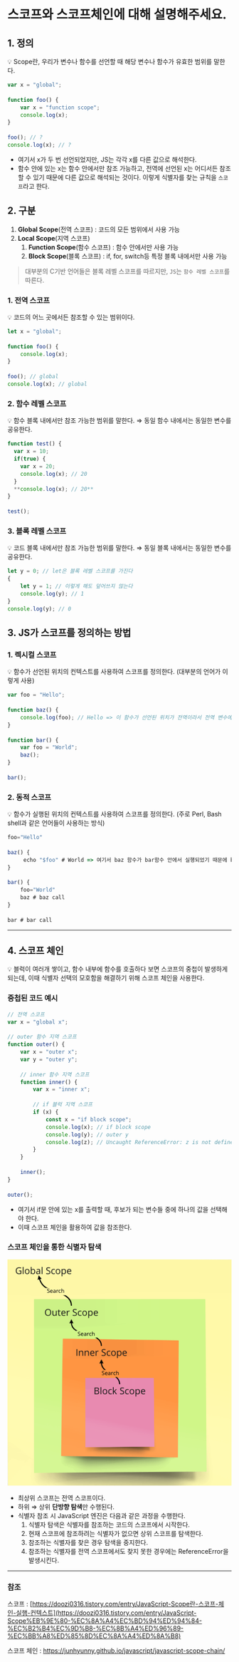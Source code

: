 # 스코프와 스코프체인에 대해 설명해주세요.

## 1. 정의

<aside>
💡 Scope란, 우리가 변수나 함수를 선언할 때 해당 변수나 함수가 유효한 범위를 말한다.

</aside>

```jsx
var x = "global";

function foo() {
    var x = "function scope";
    console.log(x);
}

foo(); // ?
console.log(x); // ?
```

-   여기서 x가 두 번 선언되었지만, JS는 각각 x를 다른 값으로 해석한다.
-   함수 안에 있는 x는 함수 안에서만 참조 가능하고, 전역에 선언된 x는 어디서든 참조할 수 있기 때문에 다른 값으로 해석되는 것이다. 이렇게 식별자를 찾는 규칙을 `스코프`라고 한다.

## 2. 구분

1. **Global Scope**(전역 스코프) : 코드의 모든 범위에서 사용 가능
2. **Local Scope**(지역 스코프)
    1. **Function Scope**(함수 스코프) : 함수 안에서만 사용 가능
    2. **Block Scope**(블록 스코프) : if, for, switch등 특정 블록 내에서만 사용 가능

> 대부분의 C기반 언어들은 블록 레벨 스코프를 따르지만, `JS`는 `함수 레벨 스코프`를 따른다.

### 1. 전역 스코프

<aside>
💡 코드의 어느 곳에서든 참조할 수 있는 범위이다.

</aside>

```jsx
let x = "global";

function foo() {
    console.log(x);
}

foo(); // global
console.log(x); // global
```

### 2. 함수 레벨 스코프

<aside>
💡 함수 블록 내에서만 참조 가능한 범위를 말한다. ⇒ 동일 함수 내에서는 동일한 변수를 공유한다.

</aside>

```jsx
function test() {
  var x = 10;
  if(true) {
    var x = 20;
    console.log(x); // 20
  }
  **console.log(x); // 20**
}

test();
```

### 3. 블록 레벨 스코프

<aside>
💡 코드 블록 내에서만 참조 가능한 범위를 말한다. ⇒ 동일 블록 내에서는 동일한 변수를 공유한다.

</aside>

```jsx
let y = 0; // let은 블록 레벨 스코프를 가진다
{
    let y = 1; // 이렇게 해도 덮어쓰지 않는다
    console.log(y); // 1
}
console.log(y); // 0
```

## 3. JS가 스코프를 정의하는 방법

### 1. 렉시컬 스코프

<aside>
💡 함수가 선언된 위치의 컨텍스트를 사용하여 스코프를 정의한다. (대부분의 언어가 이렇게 사용)

</aside>

```jsx
var foo = "Hello";

function baz() {
    console.log(foo); // Hello => 이 함수가 선언된 위치가 전역이라서 전역 변수에 할당된 Hello가 출력된다.
}

function bar() {
    var foo = "World";
    baz();
}

bar();
```

### 2. 동적 스코프

<aside>
💡 함수가 실행된 위치의 컨텍스트를 사용하여 스코프를 정의한다. (주로 Perl, Bash shell과 같은 언어들이 사용하는 방식)

</aside>

```jsx
foo="Hello"

baz() {
     echo "$foo" # World => 여기서 baz 함수가 bar함수 안에서 실행되었기 때문에 bar 함수 안에 있는 World가 출력
}

bar() {
    foo="World"
    baz # baz call
}

bar # bar call
```

---

## 4. 스코프 체인

<aside>
💡 블럭이 여러개 쌓이고, 함수 내부에 함수를 호출하다 보면 스코프의 중첩이 발생하게 되는데, 이때 식별자 선택의 모호함을 해결하기 위해 스코프 체인을 사용한다.

</aside>

### 중첩된 코드 예시

```jsx
// 전역 스코프
var x = "global x";

// outer 함수 지역 스코프
function outer() {
    var x = "outer x";
    var y = "outer y";

    // inner 함수 지역 스코프
    function inner() {
        var x = "inner x";

        // if 블럭 지역 스코프
        if (x) {
            const x = "if block scope";
            console.log(x); // if block scope
            console.log(y); // outer y
            console.log(z); // Uncaught ReferenceError: z is not defined
        }
    }

    inner();
}

outer();
```

-   여기서 if문 안에 있는 x를 출력할 때, 후보가 되는 변수들 중에 하나의 값을 선택해야 한다.
-   이때 스코프 체인을 활용하여 값을 참조한다.

### 스코프 체인을 통한 식별자 탐색

![Untitled](../../resources/Scope/image.png)

-   최상위 스코프는 전역 스코프이다.
-   하위 ⇒ 상위 **단방향 탐색**만 수행된다.
-   식별자 참조 시 JavaScript 엔진은 다음과 같은 과정을 수행한다.
    1. 식별자 탐색은 식별자를 참조하는 코드의 스코프에서 시작한다.
    2. 현재 스코프에 참조하려는 식별자가 없으면 상위 스코프를 탐색한다.
    3. 참조하는 식별자를 찾은 경우 탐색을 중지한다.
    4. 참조하는 식별자를 전역 스코프에서도 찾지 못한 경우에는 ReferenceError을 발생시킨다.

---

### 참조

스코프 : [https://doozi0316.tistory.com/entry/JavaScript-Scope란-스코프-체인-실행-컨텍스트](https://doozi0316.tistory.com/entry/JavaScript-Scope%EB%9E%80-%EC%8A%A4%EC%BD%94%ED%94%84-%EC%B2%B4%EC%9D%B8-%EC%8B%A4%ED%96%89-%EC%BB%A8%ED%85%8D%EC%8A%A4%ED%8A%B8)

스코프 체인 : https://junhyunny.github.io/javascript/javascript-scope-chain/
